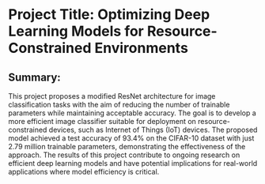 # Project Title: Optimizing Deep Learning Models for Resource-Constrained Environments

## Summary:

This project proposes a modified ResNet architecture for image classification tasks with the aim of reducing the number of trainable parameters while maintaining acceptable accuracy. The goal is to develop a more efficient image classifier suitable for deployment on resource-constrained devices, such as Internet of Things (IoT) devices. The proposed model achieved a test accuracy of 93.4% on the CIFAR-10 dataset with just 2.79 million trainable parameters, demonstrating the effectiveness of the approach. The results of this project contribute to ongoing research on efficient deep learning models and have potential implications for real-world applications where model efficiency is critical.
